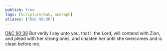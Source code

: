 ```yaml
---
publish: true
tags: [Scripture/DaC, noGraph]
aliases: ["D&C 90:36"]
---
```

[D&C 90:36](https://churchofjesuschrist.org/study/scriptures/dc-testament/dc/90?lang=eng&id=p36#p36) But verily I say unto you, that I, the Lord, will contend with Zion, and plead with her strong ones, and chasten her until she overcomes and is clean before me.
